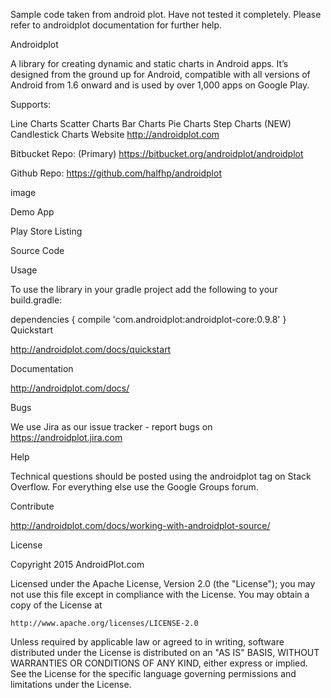 Sample code taken from android plot. Have not tested it completely. Please refer to androidplot documentation for further help.

Androidplot

A library for creating dynamic and static charts in Android apps. It’s designed from the ground up for Android, compatible with all versions of Android from 1.6 onward and is used by over 1,000 apps on Google Play.

Supports:

Line Charts
Scatter Charts
Bar Charts
Pie Charts
Step Charts
(NEW) Candlestick Charts
Website http://androidplot.com

Bitbucket Repo: (Primary) https://bitbucket.org/androidplot/androidplot

Github Repo: https://github.com/halfhp/androidplot

image

Demo App

Play Store Listing

Source Code

Usage

To use the library in your gradle project add the following to your build.gradle:

dependencies {
    compile 'com.androidplot:androidplot-core:0.9.8'
}
Quickstart

http://androidplot.com/docs/quickstart

Documentation

http://androidplot.com/docs/

Bugs

We use Jira as our issue tracker - report bugs on https://androidplot.jira.com

Help

Technical questions should be posted using the androidplot tag on Stack Overflow. For everything else use the Google Groups forum.

Contribute

http://androidplot.com/docs/working-with-androidplot-source/

License

Copyright 2015 AndroidPlot.com

Licensed under the Apache License, Version 2.0 (the "License");
you may not use this file except in compliance with the License.
You may obtain a copy of the License at

    http://www.apache.org/licenses/LICENSE-2.0

Unless required by applicable law or agreed to in writing, software
distributed under the License is distributed on an "AS IS" BASIS,
WITHOUT WARRANTIES OR CONDITIONS OF ANY KIND, either express or implied.
See the License for the specific language governing permissions and
limitations under the License.